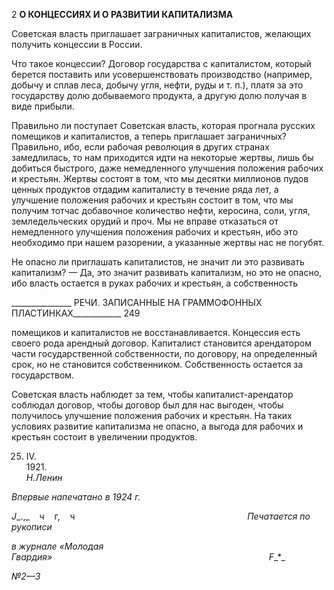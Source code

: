 2 **О КОНЦЕССИЯХ И О РАЗВИТИИ КАПИТАЛИЗМА**

Советская власть приглашает заграничных капиталистов, желающих получить кон­цессии в России.

Что такое концессии? Договор государства с капиталистом, который берется поста­вить или усовершенствовать производство (например, добычу и сплав леса, добычу уг­ля, нефти, руды и т. п.), платя за это государству долю добываемого продукта, а другую долю получая в виде прибыли.

Правильно ли поступает Советская власть, которая прогнала русских помещиков и капиталистов, а теперь приглашает заграничных? Правильно, ибо, если рабочая рево­люция в других странах замедлилась, то нам приходится идти на некоторые жертвы, лишь бы добиться быстрого, даже немедленного улучшения положения рабочих и кре­стьян. Жертвы состоят в том, что мы десятки миллионов пудов ценных продуктов от­дадим капиталисту в течение ряда лет, а улучшение положения рабочих и крестьян со­стоит в том, что мы получим тотчас добавочное количество нефти, керосина, соли, уг­ля, земледельческих орудий и проч. Мы не вправе отказаться от немедленного улучше­ния положения рабочих и крестьян, ибо это необходимо при нашем разорении, а ука­занные жертвы нас не погубят.

Не опасно ли приглашать капиталистов, не значит ли это развивать капитализм? — Да, это значит развивать капитализм, но это не опасно, ибо власть остается в руках ра­бочих и крестьян, а собственность

  

_______________ РЕЧИ. ЗАПИСАННЫЕ НА ГРАММОФОННЫХ ПЛАСТИНКАХ____________ 249

помещиков и капиталистов не восстанавливается. Концессия есть своего рода аренд­ный договор. Капиталист становится арендатором части государственной собственно­сти, по договору, на определенный срок, но не становится собственником. Собствен­ность остается за государством.

Советская власть наблюдет за тем, чтобы капиталист-арендатор соблюдал договор, чтобы договор был для нас выгоден, чтобы получилось улучшение положения рабочих и крестьян. На таких условиях развитие капитализма не опасно, а выгода для рабочих и крестьян состоит в увеличении продуктов.

25. IV. 1921.                                                                                                               _Н.Ленин_

_Впервые напечатано в 1924 г._

_J__.,_    ч    г,    ч                                                                      _Печатается по рукописи_

_в журнале «Молодая Гвардия»_                                                                                        _F__*_

_№2—3_